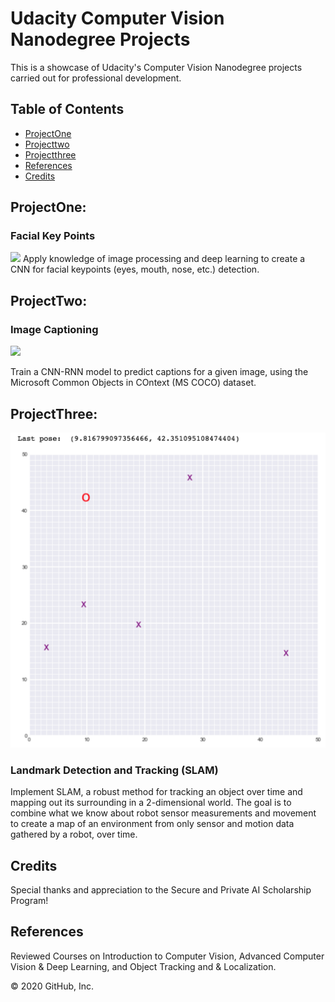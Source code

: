 # Udacity Computer Vision Nanodegree Projects

This is a showcase of Udacity's Computer Vision Nanodegree projects carried out for professional development.


## Table of Contents

* [ProjectOne](#projectOne)
* [Projecttwo](#projectTwo)
* [Projectthree](#projectThree)
* [References](#references)
* [Credits](#credits)



## ProjectOne: 
### Facial Key Points

![](screen-shot-2018-04-10-at-8.24.14-pm.png)
Apply knowledge of image processing and deep learning to create a CNN for facial keypoints (eyes, mouth, nose, etc.) detection.

## ProjectTwo: 
### Image Captioning

![](image-captioning.png)

Train a CNN-RNN model to predict captions for a given image, using the Microsoft Common Objects in COntext (MS COCO) dataset.

## ProjectThree:

![](slam-graph.png)
### Landmark Detection and Tracking (SLAM)
Implement SLAM, a robust method for tracking an object over time and mapping out its surrounding in a 2-dimensional world. The goal is to combine what we know about robot sensor measurements and movement to create a map of an environment from only sensor and motion data gathered by a robot, over time.

## Credits
Special thanks and appreciation to the Secure and Private AI Scholarship Program!

## References
Reviewed Courses on Introduction to Computer Vision, Advanced Computer Vision & Deep Learning, and  Object Tracking and & Localization.

© 2020 GitHub, Inc.
